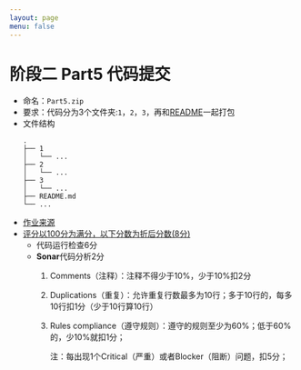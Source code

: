 ```yaml
---
layout: page
menu: false
---
```



# 阶段二 Part5 代码提交

 - 命名：`Part5.zip`
 - 要求：代码分为3个文件夹:`1`，`2`，`3`，再和[README](https://en.wikipedia.org/wiki/README)一起打包
 - 文件结构
	```shell
	.
	├── 1
	│   └── ...
	├── 2
	│   └── ...
	├── 3
	│   └── ...
	├── README.md
	└── ...
	```
 - [作业来源](https://se-2018.github.io/Stage2--Part5.html#coding-exercises)
 - [评分以100分为满分，以下分数为折后分数(8分)](https://se-2018.github.io/Stage2--ReviewForm)
	- 代码运行检查6分
	- **Sonar**代码分析2分
		1. Comments（注释）：注释不得少于10%，少于10%扣2分
		2. Duplications（重复）：允许重复行数最多为10行；多于10行的，每多10行扣1分（少于10行算10行）
		3. Rules compliance（遵守规则）：遵守的规则至少为60%；低于60%的，少10%就扣1分；

            注：每出现1个Critical（严重）或者Blocker（阻断）问题，扣5分；

